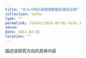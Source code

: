 ```yaml
---
title: "北斗/GNSS高精度数据处理及应用"
collection: talks
type: ""
permalink: /talks/2014-03-01-talk-3
venue: 
date: 2011-03-01
location: ""
---
```


描述该研究方向的具体内容
